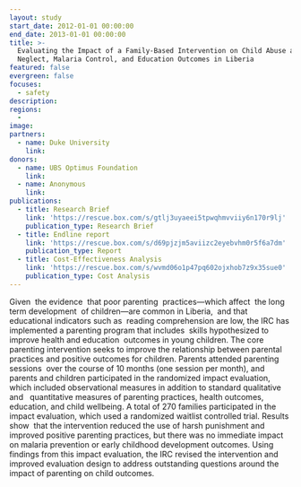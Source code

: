 ```yaml
---
layout: study
start_date: 2012-01-01 00:00:00
end_date: 2013-01-01 00:00:00
title: >-
  Evaluating the Impact of a Family-Based Intervention on Child Abuse and
  Neglect, Malaria Control, and Education Outcomes in Liberia
featured: false
evergreen: false
focuses:
  - safety
description:
regions:
  -
image:
partners:
  - name: Duke University
    link:
donors:
  - name: UBS Optimus Foundation
    link:
  - name: Anonymous
    link:
publications:
  - title: Research Brief
    link: 'https://rescue.box.com/s/gtlj3uyaeei5tpwqhmvviiy6n170r9lj'
    publication_type: Research Brief
  - title: Endline report
    link: 'https://rescue.box.com/s/d69pjzjm5aviizc2eyebvhm0r5f6a7dm'
    publication_type: Report
  - title: Cost-Effectiveness Analysis
    link: 'https://rescue.box.com/s/wvmd06o1p47pq602ojxhob7z9x35sue0'
    publication_type: Cost Analysis
---
```


Given&nbsp; the evidence&nbsp; that poor parenting&nbsp; practices—which affect&nbsp; the long term development&nbsp; of children—are common in Liberia,&nbsp; and that educational indicators such as&nbsp; reading comprehension are low, the IRC has&nbsp; implemented a parenting program that includes&nbsp; skills hypothesized to improve health and education&nbsp; outcomes in young children. The core parenting intervention seeks to improve the relationship between parental practices and positive outcomes for children. Parents attended parenting sessions&nbsp; over the course of 10 months (one session per month), and parents and children participated in the randomized impact evaluation, which included observational measures in addition to standard qualitative and &nbsp; quantitative measures of parenting practices, health outcomes, education, and child wellbeing. A total of 270 families participated in the impact evaluation, which used a randomized waitlist controlled trial. Results show&nbsp; that the intervention reduced the use of harsh punishment and improved positive parenting practices, but there was no immediate impact on malaria prevention or early childhood development outcomes. Using findings from this impact evaluation, the IRC revised the intervention and improved evaluation design to address outstanding questions around the impact of parenting on child outcomes.